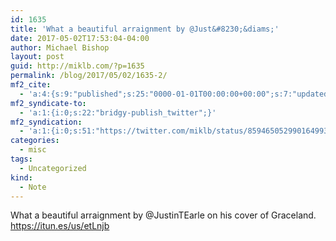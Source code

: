 ```yaml
---
id: 1635
title: 'What a beautiful arraignment by @Just&#8230;&diams;'
date: 2017-05-02T17:53:04-04:00
author: Michael Bishop
layout: post
guid: http://miklb.com/?p=1635
permalink: /blog/2017/05/02/1635-2/
mf2_cite:
  - 'a:4:{s:9:"published";s:25:"0000-01-01T00:00:00+00:00";s:7:"updated";s:25:"0000-01-01T00:00:00+00:00";s:8:"category";a:1:{i:0;s:0:"";}s:6:"author";a:0:{}}'
mf2_syndicate-to:
  - 'a:1:{i:0;s:22:"bridgy-publish_twitter";}'
mf2_syndication:
  - 'a:1:{i:0;s:51:"https://twitter.com/miklb/status/859465052990164993";}'
categories:
  - misc
tags:
  - Uncategorized
kind:
  - Note
---
```

What a beautiful arraignment by @JustinTEarle on his cover of Graceland. <https://itun.es/us/etLnjb>